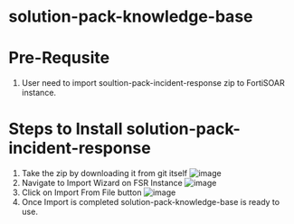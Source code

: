 # solution-pack-knowledge-base


Pre-Requsite
=============
1. User need to import soultion-pack-incident-response zip to FortiSOAR instance.

Steps to Install solution-pack-incident-response
==================================================
1. Take the zip by downloading it from git itself
![image](https://user-images.githubusercontent.com/46986647/141118994-303d391e-cc54-4eab-83d0-53fb75d80a78.png)
2. Navigate to Import Wizard on FSR Instance
![image](https://user-images.githubusercontent.com/46986647/141119387-2644051c-e962-4864-87a0-4ec9502007fa.png)
3. Click on Import From File button
![image](https://user-images.githubusercontent.com/46986647/141119524-69fdcc6f-6979-4f26-82f3-78e645ace12b.png)
4. Once Import is completed solution-pack-knowledge-base is ready to use. 
